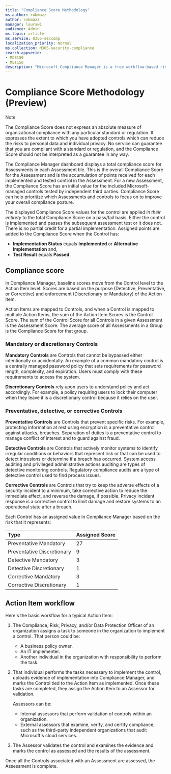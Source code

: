 ```yaml
---
title: "Compliance Score Methodology"
ms.author: robmazz
author: robmazz
manager: laurawi
audience: Admin
ms.topic: article
ms.service: O365-seccomp
localization_priority: Normal
ms.collection: M365-security-compliance
search.appverid: 
- MOE150
- MET150
description: "Microsoft Compliance Manager is a free workflow-based risk assessment tool in the Microsoft Service Trust Portal. Compliance Manager enables you to track, assign, and verify regulatory compliance activities related to Microsoft cloud services."
---
```


# Compliance Score Methodology (Preview)

> [!NOTE]
> The Compliance Score does not express an absolute measure of organizational compliance with any particular standard or regulation. It expresses the extent to which you have adopted controls which can reduce the risks to personal data and individual privacy. No service can guarantee that you are compliant with a standard or regulation, and the Compliance Score should not be interpreted as a guarantee in any way.

The Compliance Manager dashboard displays a total compliance score for Assessments in each Assessment tile. This is the overall Compliance Score for the Assessment and is the accumulation of points received for each implemented and tested control in the Assessment. For a new Assessment, the Compliance Score has an initial value for the included Microsoft-managed controls tested by independent third parties. Compliance Score can help prioritize which Assessments and controls to focus on to improve your overall compliance posture.

The displayed Compliance Score values for the control are applied *in their entirety* to the total Compliance Score on a pass/fail basis. Either the control is implemented and passes the subsequent assessment test or it does not. There is no partial credit for a partial implementation. Assigned points are added to the Compliance Score when the Control has:

- **Implementation Status** equals **Implemented** or **Alternative Implementation** and,
- **Test Result** equals **Passed**.

## Compliance score
  
In Compliance Manager, baseline scores move from the Control level to the Action Item level. Scores are based on the purpose (Detective, Preventative, or Corrective) and enforcement (Discretionary or Mandatory) of the Action Item.

Action Items are mapped to Controls, and when a Control is mapped to multiple Action Items, the sum of the Action Item Scores is the Control Score. The sum of the Control Score for all Controls in a given Assessment is the Assessment Score. The average score of all Assessments in a Group is the Compliance Score for that group.
  
### Mandatory or discretionary Controls
  
 **Mandatory Controls** are Controls that cannot be bypassed either intentionally or accidentally. An example of a common mandatory control is a centrally managed password policy that sets requirements for password length, complexity, and expiration. Users must comply with these requirements to access the system.
  
 **Discretionary Controls** rely upon users to understand policy and act accordingly. For example, a policy requiring users to lock their computer when they leave it is a discretionary control because it relies on the user.
  
### Preventative, detective, or corrective Controls
  
 **Preventative Controls** are Controls that prevent specific risks. For example, protecting information at rest using encryption is a preventative control against attacks, breaches. Separation of duties is a preventative control to manage conflict of interest and to guard against fraud.
  
 **Detective Controls** are Controls that actively monitor systems to identify irregular conditions or behaviors that represent risk or that can be used to detect intrusions or determine if a breach has occurred. System access auditing and privileged administrative actions auditing are types of detective monitoring controls. Regulatory compliance audits are a type of detective control used to find process issues.
  
**Corrective Controls** are Controls that try to keep the adverse effects of a security incident to a minimum, take corrective action to reduce the immediate effect, and reverse the damage, if possible. Privacy incident response is a corrective control to limit damage and restore systems to an operational state after a breach.
  
Each Control has an assigned value in Compliance Manager based on the risk that it represents:

|**Type**|**Assigned Score**|
|:-----|:-----|
| Preventative Mandatory | 27 |
| Preventative Discretionary | 9 |
| Detective Mandatory | 3 |
| Detective Discretionary | 1 |
| Corrective Mandatory | 3 |
| Corrective Discretionary | 1 |
  
## Action Item workflow

Here's the basic workflow for a typical Action Item:
  
1. The Compliance, Risk, Privacy, and/or Data Protection Officer of an organization assigns a task to someone in the organization to implement a control. That person could be:

    - A business policy owner.
    - An IT implementer.
    - Another individual in the organization with responsibility to perform the task.

2. That individual performs the tasks necessary to implement the control, uploads evidence of implementation into Compliance Manager, and marks the Control tied to the Action Item as implemented. Once these tasks are completed, they assign the Action Item to an Assessor for validation.

    Assessors can be:

    - Internal assessors that perform validation of controls within an organization.
    - External assessors that examine, verify, and certify compliance, such as the third-party independent organizations that audit Microsoft's cloud services.

3. The Assessor validates the control and examines the evidence and marks the control as assessed and the results of the assessment.

Once all the Controls associated with an Assessment are assessed, the Assessment is complete.